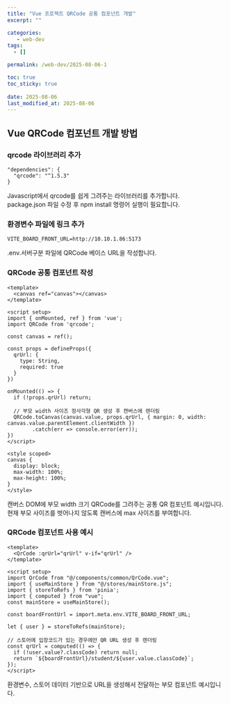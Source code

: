 ```yaml
---
title: "Vue 프로젝트 QRCode 공통 컴포넌트 개발"
excerpt: ""

categories:
   - web-dev
tags:
  - []

permalink: /web-dev/2025-08-06-1

toc: true
toc_sticky: true
 
date: 2025-08-06
last_modified_at: 2025-08-06
---
```


## Vue QRCode 컴포넌트 개발 방법

### qrcode 라이브러리 추가
```
"dependencies": {
  "qrcode": "^1.5.3"
}
```
Javascript에서 qrcode를 쉽게 그려주는 라이브러리를 추가합니다.  
package.json 파일 수정 후 npm install 명령어 실행이 필요합니다.

### 환경변수 파일에 링크 추가
```
VITE_BOARD_FRONT_URL=http://10.10.1.86:5173
```
.env.서버구분 파일에 QRCode 베이스 URL을 작성합니다.

### QRCode 공통 컴포넌트 작성
```
<template>
  <canvas ref="canvas"></canvas>
</template>

<script setup>
import { onMounted, ref } from 'vue';
import QRCode from 'qrcode';

const canvas = ref();

const props = defineProps({
  qrUrl: {
    type: String,
    required: true
  }
})

onMounted(() => {
  if (!props.qrUrl) return;

  // 부모 width 사이즈 정사각형 QR 생성 후 캔버스에 렌더링
  QRCode.toCanvas(canvas.value, props.qrUrl, { margin: 0, width: canvas.value.parentElement.clientWidth })
        .catch(err => console.error(err));
})
</script>

<style scoped>
canvas {
  display: block;
  max-width: 100%;
  max-height: 100%;
}
</style>
```
캔버스 DOM에 부모 width 크기 QRCode를 그려주는 공통 QR 컴포넌트 예시입니다.  
현재 부모 사이즈를 벗어나지 않도록 캔버스에 max 사이즈를 부여합니다.

### QRCode 컴포넌트 사용 예시
```
<template>
  <QrCode :qrUrl="qrUrl" v-if="qrUrl" />
</template>

<script setup>
import QrCode from "@/components/common/QrCode.vue";
import { useMainStore } from "@/stores/mainStore.js";
import { storeToRefs } from 'pinia';
import { computed } from "vue";
const mainStore = useMainStore();

const boardFrontUrl = import.meta.env.VITE_BOARD_FRONT_URL;

let { user } = storeToRefs(mainStore);

// 스토어에 입장코드가 있는 경우에만 QR URL 생성 후 렌더링
const qrUrl = computed(() => {
  if (!user.value?.classCode) return null;
  return `${boardFrontUrl}/student/${user.value.classCode}`;
});
</script>
```
환경변수, 스토어 데이터 기반으로 URL을 생성해서 전달하는 부모 컴포넌트 예시입니다.
